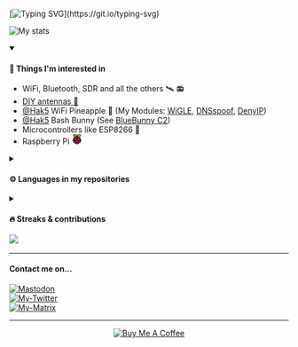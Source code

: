 [![Typing SVG](https://readme-typing-svg.herokuapp.com?font=Silkscreen&size=30&duration=3500&pause=1000&color=76C113&vCenter=true&width=435&lines=git+clone+%2FREADME.md;My+personal+README!)](https://git.io/typing-svg)

![My stats](https://github-readme-stats.vercel.app/api?username=90N45-d3v&show_icons=true&hide_border=true&bg_color=272E33&text_color=ffffff&icon_color=558911&title_color=76C113)

<details open>
<summary><h4> 🤔 Things I'm interested in</h4></summary>
<ul>
<li>WiFi, Bluetooth, SDR and all the others 🛰 📻
<li><a href="https://www.makeuseof.com/10-diy-long-range-wi-fi-antennas-you-can-make-at-home/">DIY antennas 📡</a>
<li><a href="https://github.com/hak5">@Hak5</a> WiFi Pineapple 🍍 (My Modules: <a href="https://github.com/90N45-d3v/WiGLE-Pineapple-MK7-Module">WiGLE</a>, <a href="https://github.com/90N45-d3v/DNSspoof-Pineapple-MK7-Module">DNSspoof</a>, <a href="https://github.com/90N45-d3v/DenyIP-Pineapple-MK7-Module">DenyIP</a>)
<li><a href="https://github.com/hak5">@Hak5</a> Bash Bunny (See <a href="https://github.com/90N45-d3v/BlueBunny">BlueBunny C2</a>)
<li>Microcontrollers like ESP8266 👾
<li>Raspberry Pi <img src="https://raw.githubusercontent.com/devicons/devicon/1119b9f84c0290e0f0b38982099a2bd027a48bf1/icons/raspberrypi/raspberrypi-original.svg" alt="Berry" width="20" height="18">
</ul>
</details>

<details>
<summary><h4> ⚙️ Languages in my repositories</h4></summary>
<img src="https://github-readme-stats.vercel.app/api/top-langs/?username=90N45-d3v&layout=compact&hide_border=true&bg_color=272E33&text_color=ffffff&title_color=76C113">
</details>

<details>
<summary><h4> 🔥 Streaks & contributions</h4></summary>
<img src="http://github-readme-streak-stats.herokuapp.com?user=90N45-d3v&hide_border=true&background=272E33&stroke=558911&ring=558911&currStreakNum=76C113&currStreakLabel=76C113&sideNums=558911&fire=76C113&sideLabels=FFFFFF&dates=838383)](https://git.io/streak-stats">
</details>

<a href="https://wigle.net">
<img border="0" src="https://wigle.net/bi/6w46oT6YEWVtUUlVDOudgA.png">
</a>

---

#### Contact me on...
<a rel="me" href="https://infosec.exchange/@90N45">
<img src="https://joinmastodon.org/_next/static/media/wordmark-white-text.01e9f493.svg" width="100" alt="Mastodon">
</a>
</br>
<a href="https://twitter.com/90N45">
<img src="https://img.shields.io/badge/Twitter-1DA1F2?style=for-the-badge&logo=twitter&logoColor=white" alt="My-Twitter">
</a>
</br>
<a href="https://matrix.to/#/@90n45:matrix.org">
<img src="https://img.shields.io/badge/matrix-000000?style=for-the-badge&logo=Matrix&logoColor=76C113" alt="My-Matrix">
</a>

---

<p align="center"><a href="https://www.buymeacoffee.com/90N45" target="_blank"><img src="https://cdn.buymeacoffee.com/buttons/v2/arial-yellow.png" alt="Buy Me A Coffee" style="height: 50px !important;" ></a></p>
